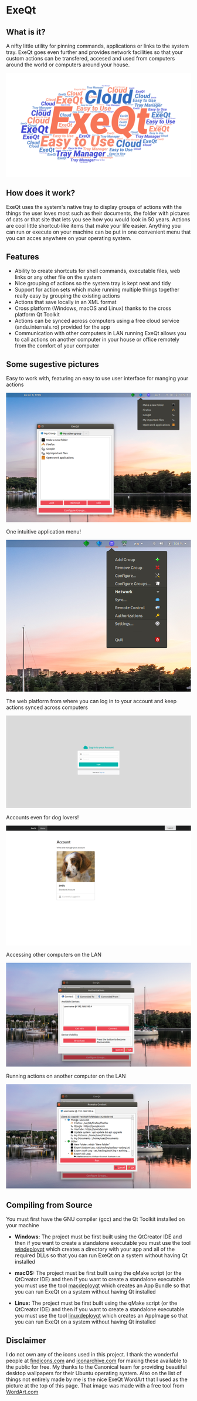 # ExeQt

## What is it?
A nifty little utility for pinning commands, applications or links to the system tray. ExeQt goes even further and provides network facilities so that your custom actions can be transfered, accesed and used from computers around the world or computers around your house.

![Main Image](./Images/main.png)

## How does it work?
ExeQt uses the system's native tray to display groups of actions with the things the user loves most such as their documents, the folder with pictures of cats or that site that lets you see how you would look in 50 years. Actions are cool little shortcut-like items that make your life easier. Anything you can run or execute on your machine can be put in one convenient menu that you can acces anywhere on your operating system.

## Features
- Ability to create shortcuts for shell commands, executable files, web links or any other file on the system
- Nice grouping of actions so the system tray is kept neat and tidy
- Support for action sets which make running multiple things together really easy by grouping the existing actions
- Actions that save locally in an XML format
- Cross platform (Windows, macOS and Linux) thanks to the cross platform Qt Toolkit
- Actions can be synced across computers using a free cloud service (andu.internals.ro) provided for the app
- Communication with other computers in LAN running ExeQt allows you to call actions on another computer in your house or office remotely from the comfort of your computer

## Some sugestive pictures
Easy to work with, featuring an easy to use user interface for manging your actions

![Actions](./Images/actions.png)

One intuitive application menu!

![Menu](./Images/menu.png)

The web platform from where you can log in to your account and keep actions synced across computers

![Cloud Login](./Images/web-login.png)

Accounts even for dog lovers!

![Cloud Account](./Images/web-account.png)

Accessing other computers on the LAN

![LAN1](./Images/lan1.png)

Running actions on another computer on the LAN

![LAN2](./Images/lan2.png)

## Compiling from Source

You must first have the GNU compiler (gcc) and the Qt Toolkit installed on your machine

- **Windows:** The project must be first built using the QtCreator IDE and then if you want to create a standalone executable you must use the tool [windeployqt](https://doc.qt.io/qt-5/windows-deployment.html) which creates a directory with your app and all of the required DLLs so that you can run ExeQt on a system without having Qt installed

- **macOS:** The project must be first built using the qMake script (or the QtCreator IDE) and then if you want to create a standalone executable you must use the tool [macdeployqt](https://doc.qt.io/qt-5/osx-deployment.html#macdeploy) which creates an App Bundle so that you can run ExeQt on a system without having Qt installed

- **Linux:** The project must be first built using the qMake script (or the QtCreator IDE) and then if you want to create a standalone executable you must use the tool [linuxdeployqt](https://github.com/probonopd/linuxdeployqt) which creates an AppImage so that you can run ExeQt on a system without having Qt installed

## Disclaimer
I do not own any of the icons used in this project. I thank the wonderful people at [findicons.com](findicons.com) and [iconarchive.com](iconarchive.com) for making these available to the public for free.
My thanks to the Canonical team for providing beautiful desktop wallpapers for their Ubuntu operating system.
Also on the list of things not entirely made by me is the nice ExeQt WordArt that I used as the picture at the top of this page. That image was made with a free tool from [WordArt.com](https://wordart.com/)

